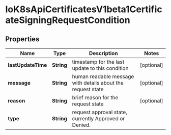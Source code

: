 
# IoK8sApiCertificatesV1beta1CertificateSigningRequestCondition

## Properties
Name | Type | Description | Notes
------------ | ------------- | ------------- | -------------
**lastUpdateTime** | **String** | timestamp for the last update to this condition |  [optional]
**message** | **String** | human readable message with details about the request state |  [optional]
**reason** | **String** | brief reason for the request state |  [optional]
**type** | **String** | request approval state, currently Approved or Denied. | 



